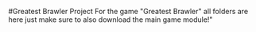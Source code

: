 #Greatest Brawler Project
For the game "Greatest Brawler" all folders are here just make sure to also download the main game module!"

